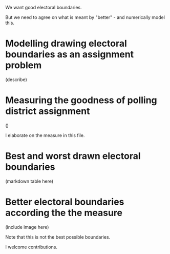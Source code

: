 We want good electoral boundaries.

But we need to agree on what is meant by "better" - and numerically model this.


# Modelling drawing electoral boundaries as an assignment problem

(describe)


# Measuring the goodness of polling district assignment

()


I elaborate on the measure in this file.


# Best and worst drawn electoral boundaries

(markdown table here)


# Better electoral boundaries according the the measure

(include image here)

Note that this is not the best possible boundaries.

I welcome contributions.
